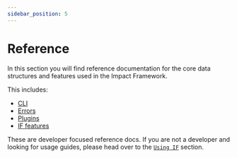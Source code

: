 ```yaml
---
sidebar_position: 5
---
```


# Reference

In this section you will find reference documentation for the core data structures and features used in the Impact Framework.

This includes:

- [CLI](cli.md)
- [Errors](errors.md)
- [Plugins](plugins.md)
- [IF features](features.md)

These are developer focused reference docs. If you are not a developer and looking for usage guides, please head over to the [`Using IF`](../using-if/) section.
